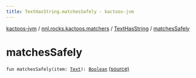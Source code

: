 ```yaml
---
title: TextHasString.matchesSafely - kactoos-jvm
---
```


[kactoos-jvm](../../index.html) / [nnl.rocks.kactoos.matchers](../index.html) / [TextHasString](index.html) / [matchesSafely](./matches-safely.html)

# matchesSafely

`fun matchesSafely(item: `[`Text`](../../nnl.rocks.kactoos/-text/index.html)`): `[`Boolean`](https://kotlinlang.org/api/latest/jvm/stdlib/kotlin/-boolean/index.html) [(source)](https://github.com/neonailol/kactoos/blob/master/kactoos-jvm/src/main/kotlin/nnl/rocks/kactoos/matchers/TextHasString.kt#L33)